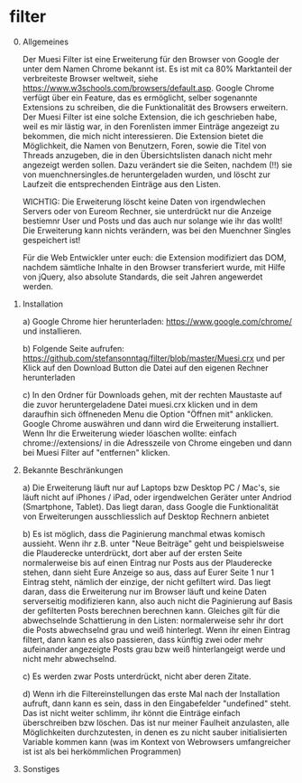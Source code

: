 # filter
0.	Allgemeines

	Der Muesi Filter ist eine Erweiterung für den Browser von Google der unter dem Namen Chrome bekannt ist. Es ist mit ca 80% Marktanteil der verbreiteste Browser weltweit, siehe https://www.w3schools.com/browsers/default.asp. Google Chrome verfügt über ein Feature, das es ermöglicht, selber sogenannte Extensions zu schreiben, die die Funktionalität des Browsers erweitern. Der Muesi Filter ist eine solche Extension, die ich geschrieben habe, weil es mir lästig war, in den Forenlisten immer Einträge angezeigt zu bekommen, die mich nicht interessieren. Die Extension bietet die Möglichkeit, die Namen von Benutzern, Foren, sowie die Titel von Threads anzugeben, die in den Übersichtslisten danach nicht mehr angezeigt werden sollen. Dazu verändert sie die Seiten, nachdem (!!) sie von muenchnersingles.de heruntergeladen wurden, und löscht zur Laufzeit die entsprechenden Einträge aus den Listen. 
	
	WICHTIG: Die Erweiterung löscht keine Daten von irgendwlechen Servers oder von Eureom Rechner, sie unterdrückt nur die Anzeige bestiemnr User und Posts und das auch nur solange wie ihr das wollt! Die Erweiterung kann nichts verändern, was bei den Muenchner Singles gespeichert ist! 
	
	Für die Web Entwickler unter euch: die Extension modifiziert das DOM, nachdem sämtliche Inhalte in den Browser transferiert wurde, mit Hilfe von jQuery, also absolute Standards, die seit Jahren angewerdet werden. 

1. 	Installation

	a) Google Chrome hier herunterladen: https://www.google.com/chrome/ und installieren.

	b) Folgende Seite aufrufen: https://github.com/stefansonntag/filter/blob/master/Muesi.crx und per Klick auf den Download Button die Datei auf den eigenen Rechner herunterladen

	c) In den Ordner für Downloads gehen, mit der rechten Maustaste auf die zuvor heruntergeladene Datei muesi.crx klicken und in dem daraufhin sich öffneneden Menu die Option "Öffnen mit" anklicken. Google Chrome auswähren und dann wird die Erweiterung installiert. Wenn Ihr die Erweiterung wieder löaschen wollte: einfach chrome://extensions/ in die Adresszeile von Chrome eingeben und dann bei Muesi Filter auf "entfernen" klicken. 

2. 	Bekannte Beschränkungen

	a) Die Erweiterung läuft nur auf Laptops bzw Desktop PC / Mac's, sie läuft nicht auf iPhones / iPad, oder irgendwelchen Geräter unter Andriod (Smartphone, Tablet). Das liegt daran, dass Google die Funktionalität von Erweiterungen ausschliesslich auf Desktop Rechnern anbietet

	b) Es ist möglich, dass die Paginierung manchmal etwas komisch aussieht. Wenn ihr z.B. unter "Neue Beiträge" geht und beispielsweise die Plauderecke unterdrückt, dort aber auf der ersten Seite normalerweise bis auf einen Eintrag nur Posts aus der Plauderecke stehen, dann sieht Eure Anzeige so aus, dass auf Eurer Seite 1 nur 1 Eintrag steht, nämlich der einzige, der nicht gefiltert wird. Das liegt daran, dass die Erweiterung nur im Browser läuft und keine Daten serverseitig modifizieren kann, also auch nicht die Paginierung auf Basis der gefilterten Posts berechnen berechnen kann. Gleiches gilt für die abwechselnde Schattierung in den Listen: normalerweise sehr ihr dort die Posts abwechselnd grau und weiß hinterlegt. Wenn ihr einen Eintrag filtert, dann kann es also passieren, dass künftig zwei oder mehr aufeinander angezeigte Posts grau bzw weiß hinterlangeigt werde und nicht mehr abwechselnd.

	c) Es werden zwar Posts unterdrückt, nicht aber deren Zitate.  

	d) Wenn irh die Filtereinstellungen das erste Mal nach der Installation aufruft, dann kann es sein, dass in den Eingabefelder "undefined" steht. Das ist nicht weiter schlimm, ihr könnt die Einträge einfach überschreiben bzw löschen. Das ist nur meiner Faulheit anzulasten, alle Möglichkeiten durchzutesten, in denen es zu nicht sauber initialisierten Variable kommen kann (was im Kontext von Webrowsers umfangreicher ist ist als bei herkömmlichen Programmen)

3. 	Sonstiges

	
